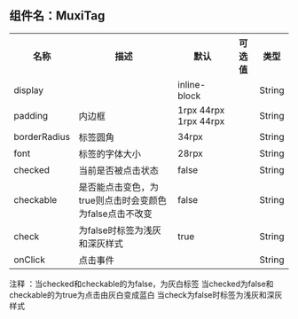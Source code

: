 ## 组件名：MuxiTag
<table>
  <tr>
    <th>名称</th>
    <th>描述</th>
    <th>默认</th>
    <th>可选值</th>
    <th>类型</th>
  </tr>
  <tr>
    <td>display</td>
    <td></td>
    <td>inline-block</td>
    <td></td>
    <td>String</td>
 </tr>
 <tr>
   <td>padding</td>
   <td>内边框</td>
   <td>1rpx 44rpx 1rpx 44rpx</td>
   <td></td>
   <td>String</td>
 </tr>
 <tr>
   <td>borderRadius</td>
   <td>标签圆角</td>
   <td>34rpx</td>
   <td></td>
   <td>String</td>
 </tr>
 <tr>
   <td>font</td>
   <td>标签的字体大小</td>
   <td>28rpx</td>
   <td></td>
   <td>String</td>
 </tr>
  <tr>
   <td>checked</td>
   <td>当前是否被点击状态</td>
   <td>false</td>
   <td></td>
   <td>String</td>
 </tr>
  <tr>
   <td>checkable</td>
   <td>是否能点击变色，为true则点击时会变颜色为false点击不改变</td>
   <td>false</td>
   <td></td>
   <td>String</td>
 </tr>
 <tr>
   <td>check</td>
   <td>为false时标签为浅灰和深灰样式</td>
   <td>true</td>
   <td></td>
   <td>String</td>
 </tr>
  <tr>
   <td>onClick</td>
   <td>点击事件</td>
   <td></td>
   <td></td>
   <td>String</td>
 </tr>
 </table>

 注释 ：当checked和checkable的为false，为灰白标签
       当checked为false和checkable的为true为点击由灰白变成蓝白
       当check为false时标签为浅灰和深灰样式

 